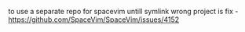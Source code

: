 to use a separate repo for spacevim untill symlink wrong project is fix - https://github.com/SpaceVim/SpaceVim/issues/4152
